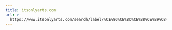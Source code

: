 ```yaml
---
title: itsonlyarts.com
url: >-
  https://www.itsonlyarts.com/search/label/%CE%86%CE%BD%CE%B8%CE%B9%CE%B1%20%CE%9C%CE%AD%CE%B3%CE%B1%20-%20%CE%A7%CE%B1%CE%B2%CF%81%CE%AD?m=1
---
```


